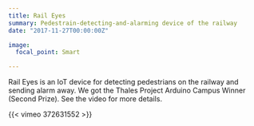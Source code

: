```yaml
---
title: Rail Eyes
summary: Pedestrain-detecting-and-alarming device of the railway
date: "2017-11-27T00:00:00Z"

image:
  focal_point: Smart

---
```


Rail Eyes is an IoT device for detecting pedestrians on the railway and sending alarm away. We got the Thales Project Arduino Campus Winner (Second Prize). See the video for more details.

{{< vimeo 372631552 >}}
